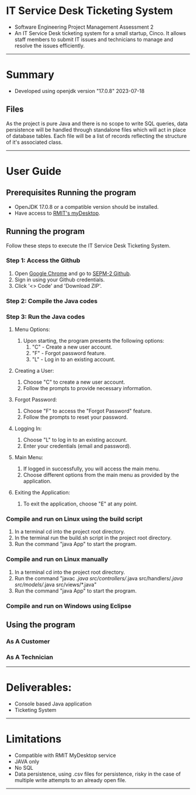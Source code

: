 # IT Service Desk Ticketing System
- Software Engineering Project Management Assessment 2
- An IT Service Desk ticketing system for a small startup, Cinco. It allows staff members to submit IT issues and technicians to manage and resolve the issues efficiently.

---
# Summary
- Developed using openjdk version "17.0.8" 2023-07-18


## Files
As the project is pure Java and there is no scope to write SQL queries, data persistence will be handled through standalone files which will act in place of database tables.
Each file will be a list of records reflecting the structure of it's associated class.

---
# User Guide
## Prerequisites Running the program
- OpenJDK 17.0.8 or a compatible version should be installed.
- Have access to [RMIT's myDesktop](https://mydesktop.rmit.edu.au/).

## Running the program
Follow these steps to execute the IT Service Desk Ticketing System.

### Step 1: Access the Github
1. Open [Google Chrome](google.chrome/) and go to [SEPM-2 Github](https://github.com/RMITJake/SEPM-A2#compile-and-run-on-linux-using-the-build-script).
2. Sign in using your Github credentials.
3. Click '<> Code' and 'Download ZIP'.

### Step 2: Compile the Java codes

### Step 3: Run the Java codes
1. Menu Options: 
    1. Upon starting, the program presents the following options:
        1. "C" - Create a new user account.
        2. "F" - Forgot password feature.
        3. "L" - Log in to an existing account.

2. Creating a User:
    1. Choose "C" to create a new user account.
    2. Follow the prompts to provide necessary information.

3. Forgot Password:
    1. Choose "F" to access the "Forgot Password" feature.
    2. Follow the prompts to reset your password.

4. Logging In:
    1. Choose "L" to log in to an existing account.
    2. Enter your credentials (email and password).

5. Main Menu:
    1. If logged in successfully, you will access the main menu.
    2. Choose different options from the main menu as provided by the application.

6. Exiting the Application:
    1. To exit the application, choose "E" at any point.

### Compile and run on Linux using the build script
1. In a terminal cd into the project root directory.
2. In the terminal run the build.sh script in the project root directory.
3. Run the command "java App" to start the program.

### Compile and run on Linux manually
1. In a terminal cd into the project root directory.
2. Run the command "javac *.java src/controllers/*.java src/handlers/*.java src/models/*.java src/views/*.java"
3. Run the command "java App" to start the program.

### Compile and run on Windows using Eclipse

## Using the program
### As A Customer

### As A Technician
 
---
# Deliverables:
- Console based Java application
- Ticketing System
---
# Limitations
- Compatible with RMIT MyDesktop service
- JAVA only
- No SQL
- Data persistence, using .csv files for persistence, risky in the case of multiple write attempts to an already open file.
---
